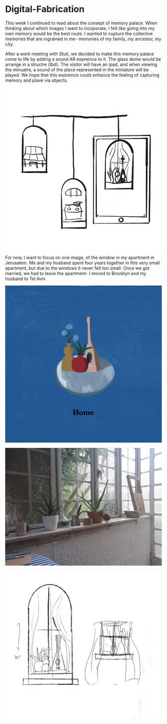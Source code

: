 # Digital-Fabrication

This week I continued to read about the consept of memory palace. When thinking about which images I want to incoporate, I felt like going into my own memory would be the best route. I wanted to cupture the collective memories that are ingrained in me- memories of my family, my ancestor, my city.

After a work meeting with Stuti, we decided to make this memory palace come to life by adding a sound AR expreince to it. The glass dome would be arrange in a structre (tbd). The visitor will have an ipad, and when viewing the minuatre, a sound of the place represented in the miniature will be played. We hope that this expreince could enhance the feeling of capturing memory and plave via objects.

![01](drawing-01.png)

For now, I want to focus on one image, of the window in my apartment in Jerusalem. Me and my husband spent four years together in this very small apartment, but due to the windows it never felt too small. Once we got married, we had to leave the apartment- I moved to Brooklyn and my husband to Tel Aviv. 

![03](drawing-03.png)

![03](drawing-04.jpeg)

![02](drawing-02.png)
